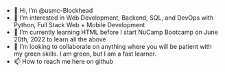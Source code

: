 - 👋 Hi, I’m @usmc-Blockhead
- 👀 I’m interested in Web Development, Backend, SQL, and DevOps with Python, Full Stack Web + Mobile Development
- 🌱 I’m currently learning HTML before I start NuCamp Bootcamp on June 20th, 2022 to learn all the above
- 💞️ I’m looking to collaborate on anything where you will be patient with my green skills.  I am green, but I am a fast learner.
- 📫 How to reach me here on github

<!---
usmc-Blockhead/usmc-Blockhead is a ✨ special ✨ repository because its `README.md` (this file) appears on your GitHub profile.
You can click the Preview link to take a look at your changes.
--->
